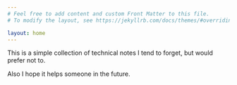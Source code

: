 ```yaml
---
# Feel free to add content and custom Front Matter to this file.
# To modify the layout, see https://jekyllrb.com/docs/themes/#overriding-theme-defaults

layout: home
---
```


This is a simple collection of technical notes I tend to forget, but would prefer not to. 

Also I hope it helps someone in the future. 